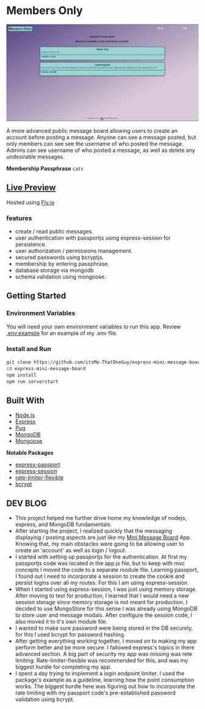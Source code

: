 # Members Only

![Screenshot](./public/images/members-only.PNG)

A more advanced public message board allowing users to create an account before posting a message.
Anyone can see a message posted, but only members can see see the username of who posted the message.
Admins can see username of who posted a message, as well as delete any undesirable messages.

**Membership Passphrase** `cats`

## [Live Preview](https://express-members-only.fly.dev/)

Hosted using [Fly.io](https://fly.io/)

### features

- create / read public messages.
- user authentication with passportjs using express-session for persistence.
- user authorization / permissions management.
- secured passwords using bcryptjs.
- membership by entering passphrase.
- database storage via mongodb
- schema validation using mongoose.

## Getting Started

### Environment Variables

You will need your own environment variables to run this app.
Review [.env.example](.env.example) for an example of my .env file.

### Install and Run

```bash
git clone https://github.com/itsMe-ThatOneGuy/express-mini-message-board.git
cd express-mini-message-board
npm install
npm run serverstart
```

## Built With

- [Node.js](https://nodejs.org/en)
- [Express](https://expressjs.com/)
- [Pug](https://pugjs.org/api/getting-started.html)
- [MongoDB](https://www.mongodb.com/)
- [Mongoose](https://mongoosejs.com/docs/)

**Notable Packages**

- [express-passport](https://www.passportjs.org/)
- [express-session](https://www.npmjs.com/package/express-session)
- [rate-limiter-flexible](https://www.npmjs.com/package/rate-limiter-flexible)
- [bcrypt](https://www.npmjs.com/package/bcrypt)

## DEV BLOG

- This project helped me further drive home my knowledge of nodejs, express, and MongoDB fundamentals.
- After starting the project, I realized quickly that the messaging displaying / posting aspects are just like my [Mini Message Board](https://github.com/itsMe-ThatOneGuy/express-mini-message-board) App.
  Knowing that, my main obstacles were going to be allowing user to create an 'account' as well as login / logout.
- I started with setting up passportjs for the authentication. At first my passportjs code was located in the app.js file, but to keep with mvc concepts I moved the code to a separate module file.
  Learning passport, I found out I need to incorporate a session to create the cookie and persist logins over all my routes. For this I am using express-session.
- When I started using express-session, I was just using memory storage. After moving to test for production, I learned that I would need a new session storage since memory storage is not meant for production.
  I decided to use MongoStore for this sense I was already using MongoDB to store user and message modals. After configure the session code, I also moved it to it's own module file.
- I wanted to make sure password were being stored in the DB securely, for this I used bcrypt for password hashing.
- After getting everything working together, I moved on to making my app perform better and be more secure. I fallowed express's topics in there advanced section.
  A big part of security my app was missing was rete limiting. Rate-limiter-flexible was recommended for this, and was my biggest hurdle for completing my app.
- I spent a day trying to implement a login endpoint limiter. I used the package's example as a guideline, learning how the point consumption works.
  The biggest hurdle here was figuring out how to incorporate the rate limiting with my passport code's pre-established password validation using bcrypt.
